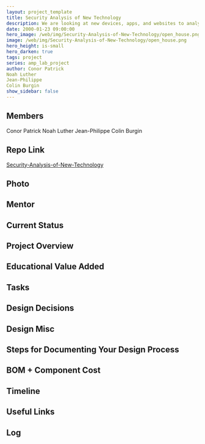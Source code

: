 ```yaml
---
layout: project_template
title: Security Analysis of New Technology
description: We are looking at new devices, apps, and websites to analyze for security weaknesses. This will be an ongoing project as we find new targets to look at and techniques to learn. One of the first techniques we want to learn is to take apart a device, dump the firmware, and reverse engineer the code. This is a difficult skill to acquire in the wild and would be a great experience
date: 2000-01-23 09:00:00
hero_image: /web/img/Security-Analysis-of-New-Technology/open_house.png
image: /web/img/Security-Analysis-of-New-Technology/open_house.png
hero_height: is-small
hero_darken: true
tags: project
series: amp_lab_project
author: Conor Patrick
Noah Luther
Jean-Philippe
Colin Burgin
show_sidebar: false
---
```




## Members
Conor Patrick
Noah Luther
Jean-Philippe
Colin Burgin

## Repo Link
<a class="button is-link" href="https://github.com/Amp-Lab-at-VT/Security-Analysis-of-New-Technology" >Security-Analysis-of-New-Technology</a>

## Photo

## Mentor

## Current Status

## Project Overview


## Educational Value Added


## Tasks

## Design Decisions

## Design Misc

## Steps for Documenting Your Design Process

## BOM + Component Cost

## Timeline

## Useful Links

## Log
            